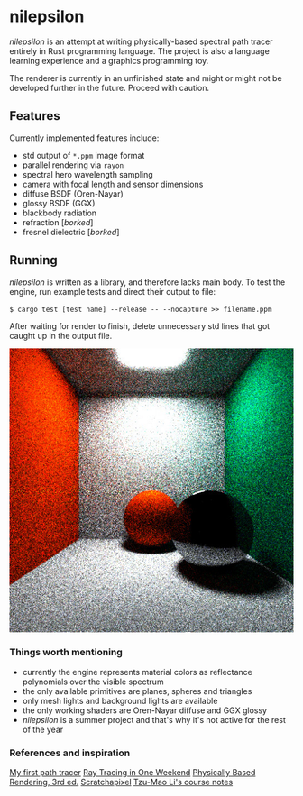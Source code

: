# nilepsilon

_nilepsilon_ is an attempt at writing physically-based spectral path tracer entirely in Rust programming language. The project is also a language learning experience and a graphics programming toy.

The renderer is currently in an unfinished state and might or might not be developed further in the future. Proceed with caution.

## Features

Currently implemented features include:
* std output of `*.ppm` image format
* parallel rendering via `rayon`
* spectral hero wavelength sampling
* camera with focal length and sensor dimensions
* diffuse BSDF (Oren-Nayar)
* glossy BSDF (GGX)
* blackbody radiation
* refraction [*borked*]
* fresnel dielectric [*borked*]

## Running

_nilepsilon_ is written as a library, and therefore lacks main body. To test the engine, run example tests and direct their output to file: 
```
$ cargo test [test name] --release -- --nocapture >> filename.ppm
```
After waiting for render to finish, delete unnecessary std lines that got caught up in the output file.

![Sample](./sampleimage.jpg "Sample image output of `renderer_cornell_2` test")

### Things worth mentioning

* currently the engine represents material colors as reflectance polynomials over the visible spectrum
* the only available primitives are planes, spheres and triangles
* only mesh lights and background lights are available
* the only working shaders are Oren-Nayar diffuse and GGX glossy
* _nilepsilon_ is a summer project and that's why it's not active for the rest of the year

### References and inspiration

[My first path tracer](https://alexanderameye.github.io/notes/path-tracer/)
[Ray Tracing in One Weekend](https://raytracing.github.io/)
[Physically Based Rendering, 3rd ed.](http://www.pbr-book.org/)
[Scratchapixel](https://www.scratchapixel.com/)
[Tzu-Mao Li's course notes](https://cseweb.ucsd.edu/~tzli/cse272/wi2023/)
